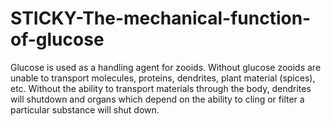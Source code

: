 # STICKY-The-mechanical-function-of-glucose
Glucose is used as a handling agent for zooids. Without glucose zooids are unable to transport molecules, proteins, dendrites, plant material (spices), etc. Without the ability to transport materials through the body, dendrites will shutdown and organs which depend on the ability to cling or filter a particular substance will shut down.
